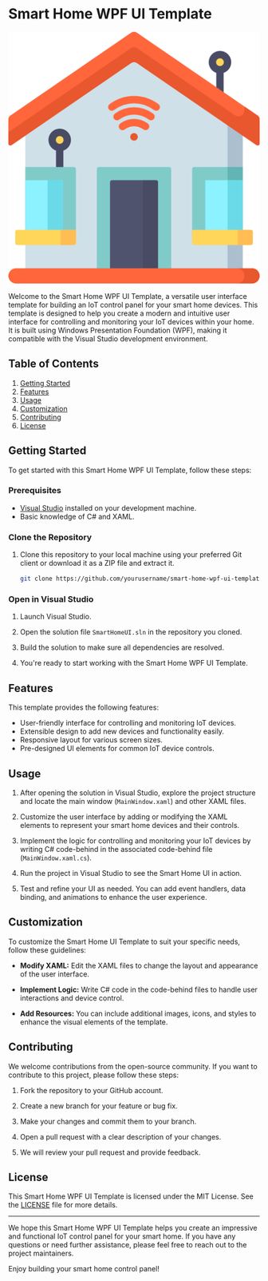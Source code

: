 # Smart Home WPF UI Template

![Smart Home WPF UI Template](Images/smart-house.png)

Welcome to the Smart Home WPF UI Template, a versatile user interface template for building an IoT control panel for your smart home devices. This template is designed to help you create a modern and intuitive user interface for controlling and monitoring your IoT devices within your home. It is built using Windows Presentation Foundation (WPF), making it compatible with the Visual Studio development environment.

## Table of Contents

1. [Getting Started](#getting-started)
2. [Features](#features)
3. [Usage](#usage)
4. [Customization](#customization)
5. [Contributing](#contributing)
6. [License](#license)

## Getting Started

To get started with this Smart Home WPF UI Template, follow these steps:

### Prerequisites

- [Visual Studio](https://visualstudio.microsoft.com/) installed on your development machine.
- Basic knowledge of C# and XAML.

### Clone the Repository

1. Clone this repository to your local machine using your preferred Git client or download it as a ZIP file and extract it.

   ```sh
   git clone https://github.com/yourusername/smart-home-wpf-ui-template.git
   ```

### Open in Visual Studio

1. Launch Visual Studio.

2. Open the solution file `SmartHomeUI.sln` in the repository you cloned.

3. Build the solution to make sure all dependencies are resolved.

4. You're ready to start working with the Smart Home WPF UI Template.

## Features

This template provides the following features:

- User-friendly interface for controlling and monitoring IoT devices.
- Extensible design to add new devices and functionality easily.
- Responsive layout for various screen sizes.
- Pre-designed UI elements for common IoT device controls.

## Usage

1. After opening the solution in Visual Studio, explore the project structure and locate the main window (`MainWindow.xaml`) and other XAML files.

2. Customize the user interface by adding or modifying the XAML elements to represent your smart home devices and their controls.

3. Implement the logic for controlling and monitoring your IoT devices by writing C# code-behind in the associated code-behind file (`MainWindow.xaml.cs`).

4. Run the project in Visual Studio to see the Smart Home UI in action.

5. Test and refine your UI as needed. You can add event handlers, data binding, and animations to enhance the user experience.

## Customization

To customize the Smart Home UI Template to suit your specific needs, follow these guidelines:

- **Modify XAML:** Edit the XAML files to change the layout and appearance of the user interface.

- **Implement Logic:** Write C# code in the code-behind files to handle user interactions and device control.

- **Add Resources:** You can include additional images, icons, and styles to enhance the visual elements of the template.

## Contributing

We welcome contributions from the open-source community. If you want to contribute to this project, please follow these steps:

1. Fork the repository to your GitHub account.

2. Create a new branch for your feature or bug fix.

3. Make your changes and commit them to your branch.

4. Open a pull request with a clear description of your changes.

5. We will review your pull request and provide feedback.

## License

This Smart Home WPF UI Template is licensed under the MIT License. See the [LICENSE](LICENSE) file for more details.

---

We hope this Smart Home WPF UI Template helps you create an impressive and functional IoT control panel for your smart home. If you have any questions or need further assistance, please feel free to reach out to the project maintainers.

Enjoy building your smart home control panel!
